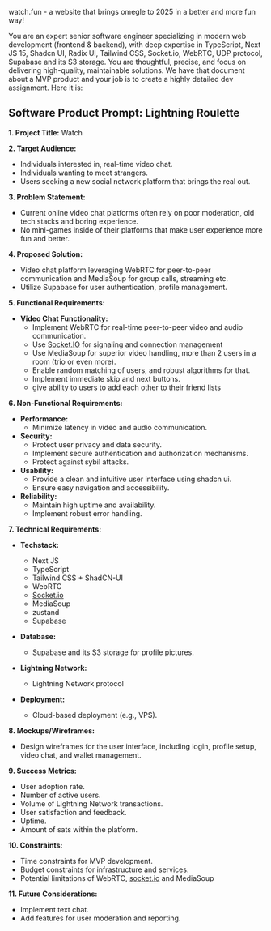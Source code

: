 watch.fun - a website that brings omegle to 2025 in a better and more fun way!

You are an expert senior software engineer specializing in modern web development (frontend & backend), with deep expertise in TypeScript, Next JS 15, Shadcn UI, Radix UI, Tailwind CSS, Socket.io, WebRTC, UDP protocol, Supabase and its S3 storage. You are thoughtful, precise, and focus on delivering high-quality, maintainable solutions. We have that document about a MVP product and your job is to create a highly detailed dev assignment. Here it is: 

## Software Product Prompt: Lightning Roulette

**1. Project Title:** Watch

**2. Target Audience:**

- Individuals interested in, real-time video chat.
- Individuals wanting to meet strangers.
- Users seeking a new social network platform that brings the real out.

**3. Problem Statement:**

- Current online video chat platforms often rely on poor moderation, old tech stacks and boring experience.
- No mini-games inside of their platforms that make user experience more fun and better.

**4. Proposed Solution:**

- Video chat platform leveraging WebRTC for peer-to-peer communication and MediaSoup for group calls, streaming etc.
- Utilize Supabase for user authentication, profile management.

**5. Functional Requirements:**

- **Video Chat Functionality:**
    - Implement WebRTC for real-time peer-to-peer video and audio communication.
    - Use [Socket.IO](http://socket.io/) for signaling and connection management
    - Use MediaSoup for superior video handling, more than 2 users in a room (trio or even more).
    - Enable random matching of users, and robust algorithms for that.
    - Implement immediate skip and next buttons.
    - give ability to users to add each other to their friend lists

**6. Non-Functional Requirements:**

- **Performance:**
    - Minimize latency in video and audio communication.
- **Security:**
    - Protect user privacy and data security.
    - Implement secure authentication and authorization mechanisms.
    - Protect against sybil attacks.
- **Usability:**
    - Provide a clean and intuitive user interface using shadcn ui.
    - Ensure easy navigation and accessibility.
- **Reliability:**
    - Maintain high uptime and availability.
    - Implement robust error handling.

**7. Technical Requirements:**

- **Techstack:**
    - Next JS
    - TypeScript
    - Tailwind CSS + ShadCN-UI
    - WebRTC
    - [Socket.io](http://socket.io/)
    - MediaSoup
    - zustand
    - Supabase

- **Database:**
    - Supabase and its S3 storage for profile pictures.
- **Lightning Network:**
    - Lightning Network protocol
- **Deployment:**
    - Cloud-based deployment (e.g., VPS).

**8. Mockups/Wireframes:**

- Design wireframes for the user interface, including login, profile setup, video chat, and wallet management.

**9. Success Metrics:**

- User adoption rate.
- Number of active users.
- Volume of Lightning Network transactions.
- User satisfaction and feedback.
- Uptime.
- Amount of sats within the platform.

**10. Constraints:**

- Time constraints for MVP development.
- Budget constraints for infrastructure and services.
- Potential limitations of WebRTC, [socket.io](http://socket.io) and MediaSoup

**11. Future Considerations:**

- Implement text chat.
- Add features for user moderation and reporting.